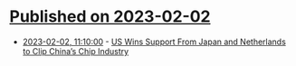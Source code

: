# [Published on 2023-02-02](index.md)

* [2023-02-02, 11:10:00](https://soylentnews.org/article.pl?sid=23/02/01/1358229&from=rss) - [US Wins Support From Japan and Netherlands to Clip China’s Chip Industry](https://soylentnews.org/article.pl?sid=23/02/01/1358229&from=rss)
